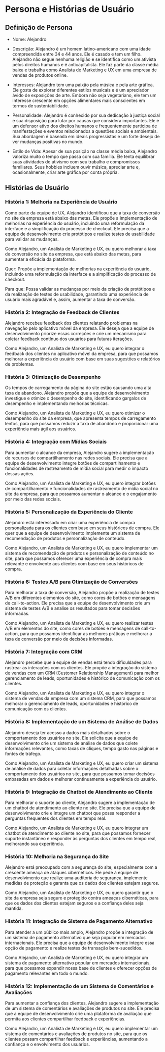 # Persona e Histórias de Usuário

## Definição de Persona

- Nome:
Alejandro

- Descrição:
Alejandro é um homem latino-americano com uma idade compreendida entre 34 e 44 anos. Ele é casado e tem um filho. Alejandro não segue nenhuma religião e se identifica como um ativista pelos direitos humanos e é anticapitalista. Ele faz parte da classe média baixa e trabalha como Analista de Marketing e UX em uma empresa de vendas de produtos online.

- Interesses:
Alejandro tem uma paixão pela música e pela arte gráfica. Ele gosta de explorar diferentes estilos musicais e é um apreciador ávido de exposições de arte. Embora não seja vegetariano, ele tem um interesse crescente em opções alimentares mais conscientes em termos de sustentabilidade.

- Personalidade:
Alejandro é conhecido por sua dedicação à justiça social e sua disposição para lutar por causas que considera importantes. Ele é um defensor ativo dos direitos humanos e frequentemente participa de manifestações e eventos relacionados a questões sociais e ambientais. Sua abordagem é baseada em ideais progressistas e um forte desejo de ver mudanças positivas no mundo.

- Estilo de Vida:
Apesar de sua posição na classe média baixa, Alejandro valoriza muito o tempo que passa com sua família. Ele tenta equilibrar suas atividades de ativismo com seu trabalho e compromissos familiares. Seus hobbies incluem ouvir música, apreciar arte e, ocasionalmente, criar arte gráfica por conta própria.

## Histórias de Usuário

### História 1: Melhoria na Experiência de Usuário

Como parte da equipe de UX, Alejandro identificou que a taxa de conversão no site da empresa está abaixo das metas. Ele propõe a implementação de melhorias na experiência do usuário, incluindo uma reformulação da interface e a simplificação do processo de checkout. Ele precisa que a equipe de desenvolvimento crie protótipos e realize testes de usabilidade para validar as mudanças.

Como Alejandro, um Analista de Marketing e UX, eu quero melhorar a taxa de conversão no site da empresa, que está abaixo das metas, para aumentar a eficácia da plataforma.

Quer: Propõe a implementação de melhorias na experiência do usuário, incluindo uma reformulação da interface e a simplificação do processo de checkout.

Para que: Possa validar as mudanças por meio da criação de protótipos e da realização de testes de usabilidade, garantindo uma experiência de usuário mais agradável e, assim, aumentar a taxa de conversão.

### História 2: Integração de Feedback de Clientes

Alejandro recebeu feedback dos clientes relatando problemas na navegação pelo aplicativo móvel da empresa. Ele deseja que a equipe de desenvolvimento priorize essas correções e crie um mecanismo para coletar feedback contínuo dos usuários para futuras iterações.

Como Alejandro, um Analista de Marketing e UX, eu quero integrar o feedback dos clientes no aplicativo móvel da empresa, para que possamos melhorar a experiência do usuário com base em suas sugestões e relatórios de problemas.

### História 3: Otimização de Desempenho

Os tempos de carregamento da página do site estão causando uma alta taxa de abandono. Alejandro propõe que a equipe de desenvolvimento investigue e otimize o desempenho do site, identificando gargalos de desempenho e implementando melhorias técnicas.

Como Alejandro, um Analista de Marketing e UX, eu quero otimizar o desempenho do site da empresa, que apresenta tempos de carregamento lentos, para que possamos reduzir a taxa de abandono e proporcionar uma experiência mais ágil aos usuários.

### História 4: Integração com Mídias Sociais

Para aumentar o alcance da empresa, Alejandro sugere a implementação de recursos de compartilhamento nas redes sociais. Ele precisa que a equipe de desenvolvimento integre botões de compartilhamento e funcionalidades de rastreamento de mídia social para medir o impacto dessas ações.

Como Alejandro, um Analista de Marketing e UX, eu quero integrar botões de compartilhamento e funcionalidades de rastreamento de mídia social no site da empresa, para que possamos aumentar o alcance e o engajamento por meio das redes sociais.

### História 5: Personalização da Experiência do Cliente

Alejandro está interessado em criar uma experiência de compra personalizada para os clientes com base em seus históricos de compra. Ele quer que a equipe de desenvolvimento implemente um sistema de recomendação de produtos e personalização de conteúdo.

Como Alejandro, um Analista de Marketing e UX, eu quero implementar um sistema de recomendação de produtos e personalização de conteúdo no site, para que possamos oferecer uma experiência de compra mais relevante e envolvente aos clientes com base em seus históricos de compra.

### História 6: Testes A/B para Otimização de Conversões

Para melhorar a taxa de conversão, Alejandro propõe a realização de testes A/B em diferentes elementos do site, como cores de botões e mensagens de call-to-action. Ele precisa que a equipe de desenvolvimento crie um sistema de testes A/B e analise os resultados para tomar decisões informadas.

Como Alejandro, um Analista de Marketing e UX, eu quero realizar testes A/B em elementos do site, como cores de botões e mensagens de call-to-action, para que possamos identificar as melhores práticas e melhorar a taxa de conversão por meio de decisões informadas.

### História 7: Integração com CRM

Alejandro percebe que a equipe de vendas está tendo dificuldades para rastrear as interações com os clientes. Ele propõe a integração do sistema de vendas com um CRM (Customer Relationship Management) para melhor gerenciamento de leads, oportunidades e histórico de comunicação com os clientes.

Como Alejandro, um Analista de Marketing e UX, eu quero integrar o sistema de vendas da empresa com um sistema CRM, para que possamos melhorar o gerenciamento de leads, oportunidades e histórico de comunicação com os clientes.

### História 8: Implementação de um Sistema de Análise de Dados

Alejandro deseja ter acesso a dados mais detalhados sobre o comportamento dos usuários no site. Ele solicita que a equipe de desenvolvimento crie um sistema de análise de dados que colete informações relevantes, como taxas de cliques, tempo gasto nas páginas e fontes de tráfego.

Como Alejandro, um Analista de Marketing e UX, eu quero criar um sistema de análise de dados para coletar informações detalhadas sobre o comportamento dos usuários no site, para que possamos tomar decisões embasadas em dados e melhorar continuamente a experiência do usuário.

### História 9: Integração de Chatbot de Atendimento ao Cliente

Para melhorar o suporte ao cliente, Alejandro sugere a implementação de um chatbot de atendimento ao cliente no site. Ele precisa que a equipe de desenvolvimento crie e integre um chatbot que possa responder a perguntas frequentes dos clientes em tempo real.

Como Alejandro, um Analista de Marketing e UX, eu quero integrar um chatbot de atendimento ao cliente no site, para que possamos fornecer suporte instantâneo e responder às perguntas dos clientes em tempo real, melhorando sua experiência.

### História 10: Melhoria na Segurança do Site

Alejandro está preocupado com a segurança do site, especialmente com a crescente ameaça de ataques cibernéticos. Ele pede à equipe de desenvolvimento que realize uma auditoria de segurança, implemente medidas de proteção e garanta que os dados dos clientes estejam seguros.

Como Alejandro, um Analista de Marketing e UX, eu quero garantir que o site da empresa seja seguro e protegido contra ameaças cibernéticas, para que os dados dos clientes estejam seguros e a confiança deles seja mantida.

### História 11: Integração de Sistema de Pagamento Alternativo

Para atender a um público mais amplo, Alejandro propõe a integração de um sistema de pagamento alternativo que seja popular em mercados internacionais. Ele precisa que a equipe de desenvolvimento integre essa opção de pagamento e realize testes de transação bem-sucedidos.

Como Alejandro, um Analista de Marketing e UX, eu quero integrar um sistema de pagamento alternativo popular em mercados internacionais, para que possamos expandir nossa base de clientes e oferecer opções de pagamento relevantes em todo o mundo.

### História 12: Implementação de um Sistema de Comentários e Avaliações

Para aumentar a confiança dos clientes, Alejandro sugere a implementação de um sistema de comentários e avaliações de produtos no site. Ele precisa que a equipe de desenvolvimento crie uma plataforma de avaliação que permita aos clientes compartilhar feedback e experiências.

Como Alejandro, um Analista de Marketing e UX, eu quero implementar um sistema de comentários e avaliações de produtos no site, para que os clientes possam compartilhar feedback e experiências, aumentando a confiança e o envolvimento dos usuários.
